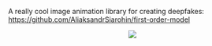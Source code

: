A really cool image animation library for creating deepfakes: https://github.com/AliaksandrSiarohin/first-order-model
<p align="center">
	<img src="https://bencekotis.com/fastmeme.gif">	
</p>
